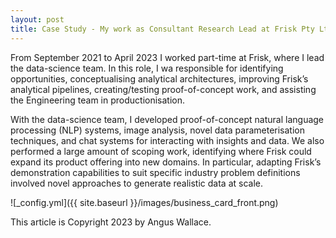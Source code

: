 ```yaml
---
layout: post
title: Case Study - My work as Consultant Research Lead at Frisk Pty Ltd 
---
```


From September 2021 to April 2023 I worked part-time at Frisk, where I lead the data-science team. In this role, I wa responsible for identifying opportunities, conceptualising analytical architectures, improving Frisk’s analytical pipelines, creating/testing proof-of-concept work, and assisting the Engineering team in productionisation. 

With the data-science team, I developed proof-of-concept natural language processing (NLP) systems, image analysis, novel data parameterisation techniques, and chat systems for interacting with insights and data. We also performed a large amount of scoping work, identifying where Frisk could expand its product offering into new domains. In particular, adapting Frisk’s demonstration capabilities to suit specific industry problem definitions involved novel approaches to generate realistic data at scale.

![_config.yml]({{ site.baseurl }}/images/business_card_front.png)

This article is Copyright 2023 by Angus Wallace.
